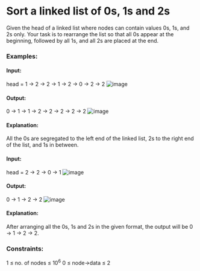 # Sort a linked list of 0s, 1s and 2s
Given the head of a linked list where nodes can contain values 0s, 1s, and 2s only. Your task is to rearrange the list so that all 0s appear at the beginning, followed by all 1s, and all 2s are placed at the end.

### Examples:
#### Input: 
head = 1 → 2 → 2 → 1 → 2 → 0 → 2 → 2
![image](https://github.com/user-attachments/assets/54da61d3-998c-4c4d-baec-418f8f490e54)
#### Output:
0 → 1 → 1 → 2 → 2 → 2 → 2 → 2
![image](https://github.com/user-attachments/assets/b2c5cad0-f926-4c3e-9dd3-ba6aecc08fa9)
#### Explanation: 
All the 0s are segregated to the left end of the linked list, 2s to the right end of the list, and 1s in between.

#### Input: 
head = 2 → 2 → 0 → 1
![image](https://github.com/user-attachments/assets/04294977-36cf-497d-a6f1-9149778f32ed)
#### Output:
0 → 1 → 2 → 2
![image](https://github.com/user-attachments/assets/b36bbb26-d599-4b05-ae12-2fd094fcd489)
#### Explanation:
After arranging all the 0s, 1s and 2s in the given format, the output will be 0 → 1 → 2 → 2.

### Constraints:
1 ≤ no. of nodes ≤ $`10^6`$
0 ≤ node->data ≤ 2
